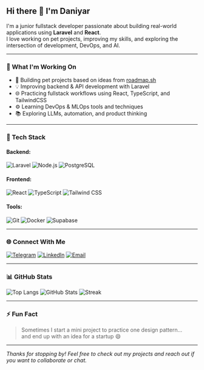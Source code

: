 ## Hi there 👋 I'm Daniyar

I'm a junior fullstack developer passionate about building real-world applications using **Laravel** and **React**.  
I love working on pet projects, improving my skills, and exploring the intersection of development, DevOps, and AI.

---

### 💼 What I'm Working On

- 🚀 Building pet projects based on ideas from [roadmap.sh](https://roadmap.sh/backend/project-ideas)  
- 💡 Improving backend & API development with Laravel  
- 🌐 Practicing fullstack workflows using React, TypeScript, and TailwindCSS  
- ⚙️ Learning DevOps & MLOps tools and techniques  
- 📚 Exploring LLMs, automation, and product thinking

---

### 🧠 Tech Stack

#### Backend:
![Laravel](https://img.shields.io/badge/-Laravel-FB503B?style=for-the-badge&logo=laravel&logoColor=white)
![Node.js](https://img.shields.io/badge/-Node.js-339933?style=for-the-badge&logo=node.js&logoColor=white)
![PostgreSQL](https://img.shields.io/badge/-PostgreSQL-336791?style=for-the-badge&logo=postgresql&logoColor=white)

#### Frontend:
![React](https://img.shields.io/badge/-React-20232a?style=for-the-badge&logo=react&logoColor=61dafb)
![TypeScript](https://img.shields.io/badge/-TypeScript-007acc?style=for-the-badge&logo=typescript&logoColor=white)
![Tailwind CSS](https://img.shields.io/badge/-Tailwind-06B6D4?style=for-the-badge&logo=tailwindcss&logoColor=white)

#### Tools:
![Git](https://img.shields.io/badge/-Git-F05032?style=for-the-badge&logo=git&logoColor=white)
![Docker](https://img.shields.io/badge/-Docker-2496ED?style=for-the-badge&logo=docker&logoColor=white)
![Supabase](https://img.shields.io/badge/-Supabase-3ECF8E?style=for-the-badge&logo=supabase&logoColor=white)

---

### 🌐 Connect With Me

[![Telegram](https://img.shields.io/badge/Telegram-2CA5E0?style=for-the-badge&logo=telegram&logoColor=white)](https://t.me/daaniro)
[![LinkedIn](https://img.shields.io/badge/-LinkedIn-0077B5?style=for-the-badge&logo=linkedin&logoColor=white)](https://linkedin.com/in/daniyar03)
[![Email](https://img.shields.io/badge/-Email-D14836?style=for-the-badge&logo=gmail&logoColor=white)](mailto:orazov03.d@gmail.com)

---

### 📊 GitHub Stats

![Top Langs](https://github-readme-stats.vercel.app/api/top-langs/?username=daniyarka03&layout=compact&theme=radical&hide_border=true)
![GitHub Stats](https://github-readme-stats.vercel.app/api?username=daniyarka03&show_icons=true&theme=radical&hide_border=true)
![Streak](https://github-readme-streak-stats.herokuapp.com/?user=daniyarka03&theme=radical&hide_border=true)

---

### ⚡ Fun Fact

> Sometimes I start a mini project to practice one design pattern…  
> and end up with an idea for a startup 😄

---

_Thanks for stopping by! Feel free to check out my projects and reach out if you want to collaborate or chat._
